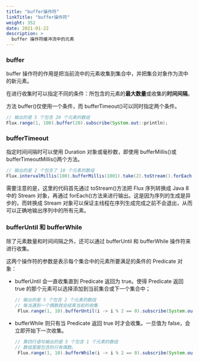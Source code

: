 ```yaml
---
title: "buffer操作符"
linkTitle: "buffer操作符"
weight: 352
date: 2021-01-22
description: >
  buffer 操作符缓冲流中的元素
---
```



### buffer

buffer 操作符的作用是把当前流中的元素收集到集合中，并把集合对象作为流中的新元素。

在进行收集时可以指定不同的条件：所包含的元素的**最大数量**或收集的**时间间隔**。

方法 buffer()仅使用一个条件，而 bufferTimeout()可以同时指定两个条件。

```java
// 输出的是 5 个包含 20 个元素的数组
Flux.range(1, 100).buffer(20).subscribe(System.out::println);
```

### bufferTimeout

指定时间间隔时可以使用 Duration 对象或毫秒数，即使用 bufferMillis()或 bufferTimeoutMillis()两个方法。

```java
// 输出的是 2 个包含了 10 个元素的数组
Flux.intervalMillis(100).bufferMillis(1001).take(2).toStream().forEach(System.out::println);
```

需要注意的是，这里的代码首先通过 toStream()方法把 Flux 序列转换成 Java 8 中的 Stream 对象，再通过 forEach()方法来进行输出。这是因为序列的生成是异步的，而转换成 Stream 对象可以保证主线程在序列生成完成之前不会退出，从而可以正确地输出序列中的所有元素。

### bufferUntil 和 bufferWhile

除了元素数量和时间间隔之外，还可以通过 bufferUntil 和 bufferWhile 操作符来进行收集。

这两个操作符的参数是表示每个集合中的元素所要满足的条件的 Predicate 对象：

- bufferUntil 会一直收集直到 Predicate 返回为 true。使得 Predicate 返回 true 的那个元素可以选择添加到当前集合或下一个集合中；

   ```java
   // 输出的是 5 个包含 2 个元素的数组
   // 每当遇到一个偶数就会结束当前的收集
	Flux.range(1, 10).bufferUntil(i -> i % 2 == 0).subscribe(System.out::println);
   ```

- bufferWhile 则只有当 Predicate 返回 true 时才会收集。一旦值为 false，会立即开始下一次收集。

   ```java
   // 第四行语句输出的是 5 个包含 1 个元素的数组
   // 数组里面包含的只有偶数。
	Flux.range(1, 10).bufferWhile(i -> i % 2 == 0).subscribe(System.out::println);
   ```





